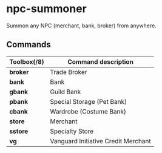 # npc-summoner

Summon any NPC (merchant, bank, broker) from anywhere.

## Commands
Toolbox(/8) | Command description
--- | ---
**broker** | Trade Broker
**bank** | Bank
**gbank** | Guild Bank
**pbank** | Special Storage (Pet Bank)
**cbank** | Wardrobe (Costume Bank)
**store** | Merchant
**sstore** | Specialty Store
**vg** | Vanguard Initiative Credit Merchant

